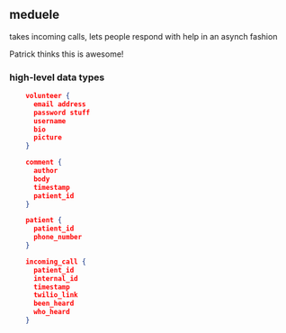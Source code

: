 ## meduele
takes incoming calls, lets people respond with help in an asynch fashion

Patrick thinks this is awesome!


### high-level data types
```json
    volunteer {
      email address
      password stuff
      username
      bio
      picture
    }

    comment {
      author
      body
      timestamp
      patient_id
    }

    patient {
      patient_id 
      phone_number
    }

    incoming_call {
      patient_id
      internal_id
      timestamp
      twilio_link
      been_heard
      who_heard
    }
```
